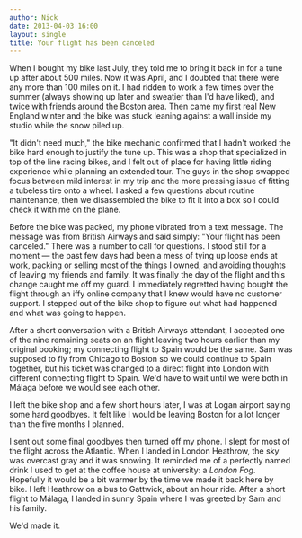 ```yaml
---
author: Nick
date: 2013-04-03 16:00
layout: single
title: Your flight has been canceled
---
```

When I bought my bike last July, they told me to bring it back in for a tune up
after about 500 miles. Now it was April, and I doubted that there were any more
than 100 miles on it. I had ridden to work a few times over the summer (always
showing up later and sweatier than I'd have liked), and twice with friends
around the Boston area. Then came my first real New England winter and the bike
was stuck leaning against a wall inside my studio while the snow piled up.

"It didn't need much," the bike mechanic confirmed that I hadn't worked the bike
hard enough to justify the tune up. This was a shop that specialized in top of
the line racing bikes, and I felt out of place for having little riding
experience while planning an extended tour. The guys in the shop swapped focus
between mild interest in my trip and the more pressing issue of fitting a
tubeless tire onto a wheel. I asked a few questions about routine maintenance,
then we disassembled the bike to fit it into a box so I could check it with me
on the plane.

Before the bike was packed, my phone vibrated from a text message. The message
was from British Airways and said simply: "Your flight has been canceled." There
was a number to call for questions. I stood still for a moment &mdash; the past
few days had been a mess of tying up loose ends at work, packing or selling most
of the things I owned, and avoiding thoughts of leaving my friends and family.
It was finally the day of the flight and this change caught me off my guard. I
immediately regretted having bought the flight through an iffy online company
that I knew would have no customer support. I stepped out of the bike shop to
figure out what had happened and what was going to happen.

After a short conversation with a British Airways attendant, I accepted one of
the nine remaining seats on an flight leaving two hours earlier than my original
booking; my connecting flight to Spain would be the same. Sam was supposed to
fly from Chicago to Boston so we could continue to Spain together, but his
ticket was changed to a direct flight into London with different connecting
flight to Spain. We'd have to wait until we were both in Málaga before we would
see each other.

I left the bike shop and a few short hours later, I was at Logan airport saying
some hard goodbyes. It felt like I would be leaving Boston for a lot longer than
the five months I planned.

I sent out some final goodbyes then turned off my phone. I slept for most of
the flight across the Atlantic. When I landed in London Heathrow, the sky was
overcast gray and it was snowing. It reminded me of a perfectly named drink I
used to get at the coffee house at university: a *London Fog*. Hopefully it
would be a bit warmer by the time we made it back here by bike. I left Heathrow
on a bus to Gattwick, about an hour ride. After a short flight to Málaga, I
landed in sunny Spain where I was greeted by Sam and his family.

We'd made it.
